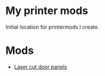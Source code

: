 # My printer mods

Initial location for printermods I create.

# Mods

* [Laser cut door panels](door-panels/README.md)
